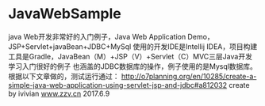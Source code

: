 # JavaWebSample
java Web开发非常好的入门例子，Java Web Application Demo，JSP+Servlet+javaBean+JDBC+MySql
使用的开发IDE是Intellij IDEA，项目构建工具是Gradle，JavaBean（M）+JSP（V）+Servlet（C）MVC三层Java开发学习入门很好的例子
也涵盖的JDBC数据库的操作，例子使用的是Mysql数据库。
根据以下文章做的，测试运行通过：
http://o7planning.org/en/10285/create-a-simple-java-web-application-using-servlet-jsp-and-jdbc#a812032
create by ivivian
www.zzv.cn 
2017.6.9
